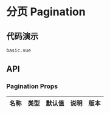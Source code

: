 # 分页 Pagination


## 代码演示
```demo
basic.vue
```
## API

### Pagination Props
| 名称 | 类型 | 默认值 | 说明 | 版本 |
| --- | --- | --- | --- | --- |
